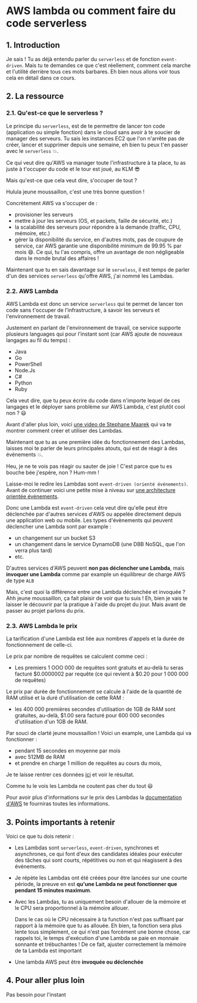 # AWS lambda ou comment faire du code serverless

## 1. Introduction
Je sais ! Tu as déjà entendu parler du `serverless` et de fonction `event-driven`.
Mais tu te demandes ce que c'est réellement, comment cela marche et l'utilité derrière tous ces mots barbares.
Eh bien nous allons voir tous cela en détail dans ce cours.

## 2. La ressource
### 2.1. Qu'est-ce que le serverless ?
Le principe du `serverless`, est de te permettre de lancer ton code (application ou simple fonction) 
dans le cloud sans avoir à te soucier de manager des serveurs. 
Tu sais les instances EC2 que l'on n'arrête pas de créer, lancer et supprimer depuis une semaine, 
eh bien tu peux t'en passer avec le `serverless` 💥.

Ce qui veut dire qu'AWS va manager toute l'infrastructure à ta place, 
tu as juste à t'occuper du code et le tour est joué, au KLM 😎

Mais qu'est-ce que cela veut dire, s'occuper de tout ? 

Hulula jeune moussaillon, c'est une très bonne question !

Concrètement AWS va s'occuper de :
- provisioner les serveurs
- mettre à jour les serveurs (OS, et packets, faille de sécurité, etc.)
- la scalabilité des serveurs pour répondre à la demande (traffic, CPU, mémoire, etc.)
- gérer la disponibilité du service, en d'autres mots, pas de coupure de service, car AWS garantie une disponibilité minimum de 99.95 % par mois 😄.
  Ce qui, tu l'as compris, offre un avantage de non négligeable dans le monde brutal des affaires !

Maintenant que tu en sais davantage sur le `serveless`, il est temps de parler d'un des services `serverless` qu'offre AWS, 
j'ai nommé les Lambdas.

### 2.2. AWS Lambda
AWS Lambda est donc un service `serverless` qui te permet de lancer ton code sans t'occuper de l'infrastructure,
à savoir les serveurs et l'environnement de travail.

Justement en parlant de l'environnement de travail, ce service supporte plusieurs languages qui pour l'instant sont (car AWS ajoute de nouveaux langages au fil du temps) :
- Java
- Go
- PowerShell
- Node.Js
- C#
- Python
- Ruby

Cela veut dire, que tu peux écrire du code dans n'importe lequel de ces langages 
et le déployer sans problème sur AWS Lambda, c'est plutôt cool non ? :smiley:


Avant d'aller plus loin, 
voici [une video de Stephane Maarek](https://www.youtube.com/watch?v=seaBeltaKhw) 
qui va te montrer comment créer et utiliser des Lambdas.


Maintenant que tu as une première idée du fonctionnement des Lambdas, 
laisses moi te parler de leurs principales atouts, qui est de réagir à des événements 💥.


Heu, je ne te vois pas réagir ou sauter de joie !
C'est parce que tu es bouche bée j'espère, non ? Hum-mm ! 

Laisse-moi le redire les Lambdas sont `event-driven (orienté événements)`. 
Avant de continuer voici une petite mise à niveau sur [une architecture orientée événements](https://www.redhat.com/fr/topics/integration/what-is-event-driven-architecture).


Donc une Lambda est `event-driven` cela veut dire qu'elle peut être déclenchée par d'autres services d'AWS ou appelée directement depuis une application web ou mobile.
Les types d'évènements qui peuvent déclencher une Lambda sont par example :
- un changement sur un bucket S3
- un changement dans le service DynamoDB (une DBB NoSQL, que l'on verra plus tard)
- etc.

D'autres services d'AWS peuvent **non pas déclencher une Lambda**,
mais **invoquer une Lambda** comme par example un équilibreur de charge AWS de type `ALB`

Mais, c'est quoi la différence entre une Lambda déclenchée et invoquée ?
Ahh jeune moussaillon, ça fait plaisir de voir que tu suis ! 
Eh, bien je vais te laisser le découvrir par la pratique à l'aide du projet du jour.
Mais avant de passer au projet parlons du prix.

### 2.3. AWS Lambda le prix
La tarification d'une Lambda est liée aux nombres d'appels et la durée de fonctionnement de celle-ci.

Le prix par nombre de requêtes se calculent comme ceci :
- Les premiers 1 OOO 000 de requêtes sont gratuits et au-delà tu seras facturé $0.0000002 par requête (ce qui revient à $0.20 pour 1 000 000 de requêtes)

Le prix par durée de fonctionnement se calcule à l'aide de la quantité de RAM utilisé et la duré d'utilisation de cette RAM :
- les 400 000 premières secondes d'utilisation de 1GB de RAM sont gratuites, au-delà, $1.00 sera facturé pour 600 000 secondes d'utilisation d'un 1GB de RAM. 


Par souci de clarté jeune moussaillon ! Voici un example, une Lambda qui va fonctionner :
- pendant 15 secondes en moyenne par mois
- avec 512MB de RAM 
- et prendre en charge 1 million de requêtes au cours du mois,

Je te laisse rentrer ces données [ici](https://s3.amazonaws.com/lambda-tools/pricing-calculator.html) et voir le résultat.

Comme tu le vois les Lambda ne coutent pas cher du tout 😃

Pour avoir plus d'informations sur le prix des Lambdas la [documentation d'AWS](https://docs.aws.amazon.com/lambda/latest/dg/welcome.html) te fourniras toutes les informations.

## 3. Points importants à retenir
Voici ce que tu dois retenir :

- Les Lambdas sont `serverless`, `event-driven`, synchrones et asynchrones, 
  ce qui font d'eux des candidates idéales pour exécuter des tâches qui sont courts, répétitives ou non et qui réagissent à des événements.

- Je répète les Lambdas ont été créées pour être lancées sur une courte période, 
  la preuve en est **qu'une Lambda ne peut fonctionner que pendant 15 minutes maximum**.

- Avec les Lambdas, tu as uniquement besoin d'allouer de la mémoire et le CPU sera proportionnel à la mémoire allouer.

  Dans le cas où le CPU nécessaire à ta function n'est pas suffisant par rapport à la mémoire que tu as allouée. 
  Eh bien, ta fonction sera plus lente tous simplement, ce qui n'est pas forcément une bonne chose, car rappels toi, le temps d'exécution d'une Lambda se paie en monnaie sonnante et trébuchantes ! De ce fait, ajuster correctement la mémoire de ta Lambda est important

- Une lambda AWS peut être **invoquée ou déclenchée**

## 4. Pour aller plus loin
Pas besoin pour l'instant

